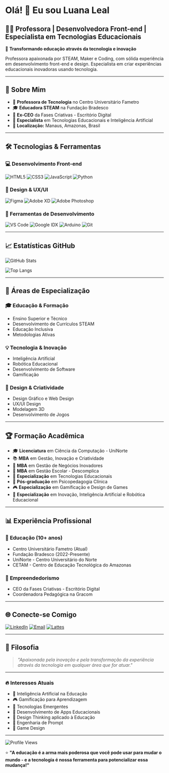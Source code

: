 # Olá! 👋 Eu sou Luana Leal

## 👩‍💻 Professora | Desenvolvedora Front-end | Especialista em Tecnologias Educacionais

🌟 **Transformando educação através da tecnologia e inovação**

Professora apaixonada por STEAM, Maker e Coding, com sólida experiência em desenvolvimento front-end e design. Especialista em criar experiências educacionais inovadoras usando tecnologia.

---

## 🚀 Sobre Mim

- 🏫 **Professora de Tecnologia** no Centro Universitário Fametro
- 🎓 **Educadora STEAM** na Fundação Bradesco 
- 💼 **Ex-CEO** da Fases Criativas - Escritório Digital
- 🎯 **Especialista** em Tecnologias Educacionais e Inteligência Artificial
- 📍 **Localização:** Manaus, Amazonas, Brasil

---

## 🛠️ Tecnologias & Ferramentas

### 💻 Desenvolvimento Front-end
![HTML5](https://img.shields.io/badge/HTML5-E34F26?style=for-the-badge&logo=html5&logoColor=white)
![CSS3](https://img.shields.io/badge/CSS3-1572B6?style=for-the-badge&logo=css3&logoColor=white)
![JavaScript](https://img.shields.io/badge/JavaScript-F7DF1E?style=for-the-badge&logo=javascript&logoColor=black)
![Python](https://img.shields.io/badge/Python-14354C?style=for-the-badge&logo=python&logoColor=white)

### 🎨 Design & UX/UI
![Figma](https://img.shields.io/badge/Figma-F24E1E?style=for-the-badge&logo=figma&logoColor=white)
![Adobe XD](https://img.shields.io/badge/Adobe%20XD-470137?style=for-the-badge&logo=Adobe%20XD&logoColor=#FF61F6)
![Adobe Photoshop](https://img.shields.io/badge/Adobe%20Photoshop-31A8FF?style=for-the-badge&logo=Adobe%20Photoshop&logoColor=black)

### 🔧 Ferramentas de Desenvolvimento
![VS Code](https://img.shields.io/badge/VS%20Code-0078D4?style=for-the-badge&logo=visual%20studio%20code&logoColor=white)
![Google IDX](https://img.shields.io/badge/Google%20IDX-4285F4?style=for-the-badge&logo=google&logoColor=white)
![Arduino](https://img.shields.io/badge/Arduino-00979D?style=for-the-badge&logo=Arduino&logoColor=white)
![Git](https://img.shields.io/badge/Git-F05032?style=for-the-badge&logo=git&logoColor=white)

---

## 📈 Estatísticas GitHub

![GitHub Stats](https://github-readme-stats.vercel.app/api?username=luanalealm&show_icons=true&theme=radical&locale=pt-br)

![Top Langs](https://github-readme-stats.vercel.app/api/top-langs/?username=luanalealm&layout=compact&theme=radical&locale=pt-br)

---

## 🎯 Áreas de Especialização

### 🎓 **Educação & Formação**
- Ensino Superior e Técnico
- Desenvolvimento de Currículos STEAM
- Educação Inclusiva
- Metodologias Ativas

### 💡 **Tecnologia & Inovação**
- Inteligência Artificial
- Robótica Educacional
- Desenvolvimento de Software
- Gamificação

### 🎨 **Design & Criatividade**
- Design Gráfico e Web Design
- UX/UI Design
- Modelagem 3D
- Desenvolvimento de Jogos

---

## 🏆 Formação Acadêmica

- 🎓 **Licenciatura** em Ciência da Computação - UniNorte
- 📚 **MBA** em Gestão, Inovação e Criatividade
- 💼 **MBA** em Gestão de Negócios Inovadores
- 🏫 **MBA** em Gestão Escolar - Descomplica
- 🔬 **Especialização** em Tecnologias Educacionais
- 🧠 **Pós-graduação** em Psicopedagogia Clínica
- 🎮 **Especialização** em Gamificação e Design de Games
- 🤖 **Especialização** em Inovação, Inteligência Artificial e Robótica Educacional


---

## 📊 Experiência Profissional

### 🏫 **Educação (10+ anos)**
- Centro Universitário Fametro (Atual)
- Fundação Bradesco (2022-Presente)
- UniNorte - Centro Universitário do Norte
- CETAM - Centro de Educação Tecnológica do Amazonas

### 💼 **Empreendedorismo**
- CEO da Fases Criativas - Escritório Digital
- Coordenadora Pedagógica na Gracom

---

## 🌐 Conecte-se Comigo

[![LinkedIn](https://img.shields.io/badge/LinkedIn-0077B5?style=for-the-badge&logo=linkedin&logoColor=white)](https://linkedin.com/in/luanalealm)
[![Email](https://img.shields.io/badge/Email-D14836?style=for-the-badge&logo=gmail&logoColor=white)](mailto:prof.luanalealm@gmail.com)
[![Lattes](https://img.shields.io/badge/Lattes-FF6B6B?style=for-the-badge&logo=academia&logoColor=white)](http://lattes.cnpq.br/9283312590828464)

---

## 💭 Filosofia

> *"Apaixonada pela inovação e pela transformação da experiência através da tecnologia em qualquer área que for atuar."*

---

### 🔥 Interesses Atuais
- 🤖 Inteligência Artificial na Educação
- 🎮 Gamificação para Aprendizagem
- 🚀 Tecnologias Emergentes
- 📱 Desenvolvimento de Apps Educacionais
- 🎨 Design Thinking aplicado à Educação
- 💬 Engenharia de Prompt
- 🎯 Game Design

---

![Profile Views](https://komarev.com/ghpvc/?username=luanalealm&color=blueviolet&style=for-the-badge)

⭐ **"A educação é a arma mais poderosa que você pode usar para mudar o mundo - e a tecnologia é nossa ferramenta para potencializar essa mudança!"**
